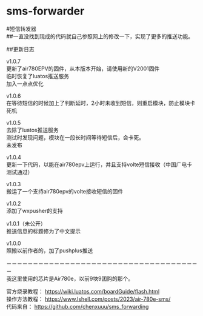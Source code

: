# sms-forwarder
#短信转发器    
##一直没找到现成的代码就自己参照网上的修改一下，实现了更多的推送功能。    
    
##更新日志     

v1.0.7     
更新了air780EPV的固件，从本版本开始，请使用新的V2001固件     
临时恢复了luatos推送服务     
加入一点点优化     

v1.0.6     
在等待短信的时候加上了判断延时，2小时未收到短信，则重启模块，防止模块卡死机

v1.0.5     
去除了luatos推送服务     
测试时发现问题，模块在一段长时间等待短信后，会卡死。     
未发布     

v1.0.4     
更新一下代码，以能在air780epv上运行，并且支持volte短信接收（中国广电卡测试通过）

v1.0.3     
搬运了一个支持air780epv的volte接收短信的固件
    
v1.0.2     
添加了wxpusher的支持     
     
v1.0.1（未公开）　  
推送信息的标题修为了中文提示     
    
v1.0.0     
照搬以前作者的，加了pushplus推送     

－－－－－－－－－－－－－－－－－－－－－－－－－－－－－－－－－－－－－    
我这里使用的芯片是Air780e，以前9块9团购的那个。    
    
官方烧录教程： https://wiki.luatos.com/boardGuide/flash.html    
操作方法教程： https://www.lshell.com/posts/2023/air-780e-sms/    
代码来自： https://github.com/chenxuuu/sms_forwarding    


